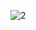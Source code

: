 ![2](https://user-images.githubusercontent.com/81034032/189560499-e025676c-41ac-45b1-a786-af48e2e8ae9f.jpg)
